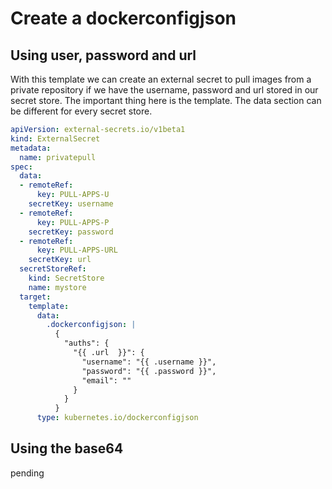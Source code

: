 # Create a dockerconfigjson

## Using user, password and url

With this template we can create an external secret to pull images from a private repository if we have the username, password and url stored in our secret store.
The important thing here is the template. The data section can be different for every secret store.

```yaml
apiVersion: external-secrets.io/v1beta1
kind: ExternalSecret
metadata:
  name: privatepull
spec:
  data:
  - remoteRef:
      key: PULL-APPS-U
    secretKey: username
  - remoteRef:
      key: PULL-APPS-P
    secretKey: password
  - remoteRef:
      key: PULL-APPS-URL
    secretKey: url
  secretStoreRef:
    kind: SecretStore
    name: mystore
  target:
    template:
      data:
        .dockerconfigjson: |
          {
            "auths": {
              "{{ .url  }}": {
                "username": "{{ .username }}",
                "password": "{{ .password }}",
                "email": ""
              }
            }
          }
      type: kubernetes.io/dockerconfigjson
```

## Using the base64

pending
